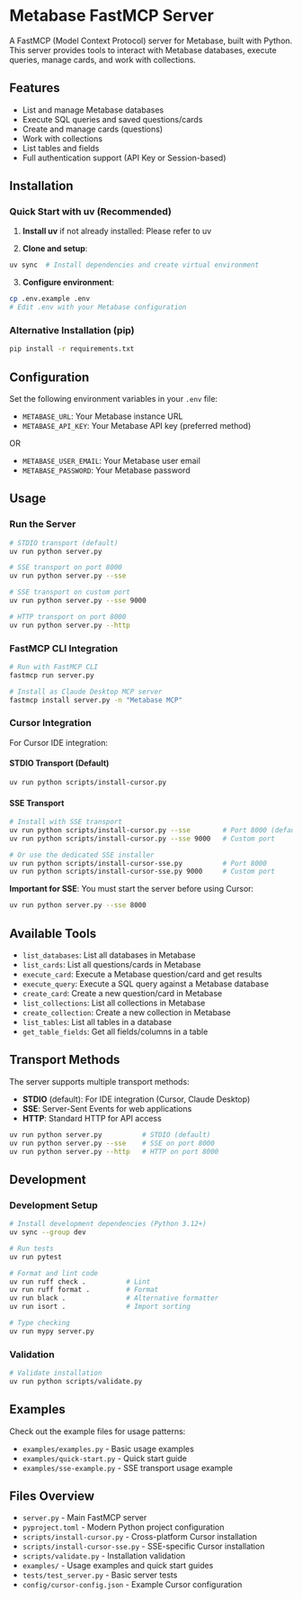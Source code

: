# Metabase FastMCP Server

A FastMCP (Model Context Protocol) server for Metabase, built with Python. This server provides tools to interact with Metabase databases, execute queries, manage cards, and work with collections.

## Features

- List and manage Metabase databases
- Execute SQL queries and saved questions/cards
- Create and manage cards (questions)
- Work with collections
- List tables and fields
- Full authentication support (API Key or Session-based)

## Installation

### Quick Start with uv (Recommended)

1. **Install uv** if not already installed:
Please refer to uv


2. **Clone and setup**:
```bash
uv sync  # Install dependencies and create virtual environment
```

3. **Configure environment**:
```bash
cp .env.example .env
# Edit .env with your Metabase configuration
```

### Alternative Installation (pip)

```bash
pip install -r requirements.txt
```

## Configuration

Set the following environment variables in your `.env` file:

- `METABASE_URL`: Your Metabase instance URL
- `METABASE_API_KEY`: Your Metabase API key (preferred method)

OR

- `METABASE_USER_EMAIL`: Your Metabase user email
- `METABASE_PASSWORD`: Your Metabase password

## Usage

### Run the Server

```bash
# STDIO transport (default)
uv run python server.py

# SSE transport on port 8000
uv run python server.py --sse

# SSE transport on custom port
uv run python server.py --sse 9000

# HTTP transport on port 8000
uv run python server.py --http
```

### FastMCP CLI Integration

```bash
# Run with FastMCP CLI
fastmcp run server.py

# Install as Claude Desktop MCP server
fastmcp install server.py -n "Metabase MCP"
```

### Cursor Integration

For Cursor IDE integration:

#### STDIO Transport (Default)
```bash
uv run python scripts/install-cursor.py
```

#### SSE Transport
```bash
# Install with SSE transport
uv run python scripts/install-cursor.py --sse        # Port 8000 (default)
uv run python scripts/install-cursor.py --sse 9000   # Custom port

# Or use the dedicated SSE installer
uv run python scripts/install-cursor-sse.py          # Port 8000
uv run python scripts/install-cursor-sse.py 9000     # Custom port
```

**Important for SSE**: You must start the server before using Cursor:
```bash
uv run python server.py --sse 8000
```

## Available Tools

- `list_databases`: List all databases in Metabase
- `list_cards`: List all questions/cards in Metabase  
- `execute_card`: Execute a Metabase question/card and get results
- `execute_query`: Execute a SQL query against a Metabase database
- `create_card`: Create a new question/card in Metabase
- `list_collections`: List all collections in Metabase
- `create_collection`: Create a new collection in Metabase
- `list_tables`: List all tables in a database
- `get_table_fields`: Get all fields/columns in a table

## Transport Methods

The server supports multiple transport methods:

- **STDIO** (default): For IDE integration (Cursor, Claude Desktop)
- **SSE**: Server-Sent Events for web applications
- **HTTP**: Standard HTTP for API access

```bash
uv run python server.py          # STDIO (default)
uv run python server.py --sse    # SSE on port 8000
uv run python server.py --http   # HTTP on port 8000
```

## Development

### Development Setup

```bash
# Install development dependencies (Python 3.12+)
uv sync --group dev

# Run tests
uv run pytest

# Format and lint code
uv run ruff check .          # Lint
uv run ruff format .         # Format
uv run black .               # Alternative formatter
uv run isort .               # Import sorting

# Type checking
uv run mypy server.py
```

### Validation

```bash
# Validate installation
uv run python scripts/validate.py
```

## Examples

Check out the example files for usage patterns:

- `examples/examples.py` - Basic usage examples
- `examples/quick-start.py` - Quick start guide
- `examples/sse-example.py` - SSE transport usage example

## Files Overview

- `server.py` - Main FastMCP server
- `pyproject.toml` - Modern Python project configuration
- `scripts/install-cursor.py` - Cross-platform Cursor installation
- `scripts/install-cursor-sse.py` - SSE-specific Cursor installation
- `scripts/validate.py` - Installation validation
- `examples/` - Usage examples and quick start guides
- `tests/test_server.py` - Basic server tests
- `config/cursor-config.json` - Example Cursor configuration 